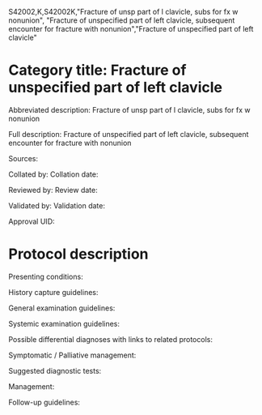 S42002,K,S42002K,"Fracture of unsp part of l clavicle, subs for fx w nonunion", "Fracture of unspecified part of left clavicle, subsequent encounter for fracture with nonunion","Fracture of unspecified part of left clavicle"
# Category title: Fracture of unspecified part of left clavicle

Abbreviated description: Fracture of unsp part of l clavicle, subs for fx w nonunion

Full description: Fracture of unspecified part of left clavicle, subsequent encounter for fracture with nonunion

Sources:

Collated by:
Collation date:

Reviewed by:
Review date:

Validated by:
Validation date:

Approval UID:

# Protocol description

Presenting conditions:

History capture guidelines:

General examination guidelines:

Systemic examination guidelines:

Possible differential diagnoses with links to related protocols:

Symptomatic / Palliative management:

Suggested diagnostic tests:

Management:

Follow-up guidelines:

